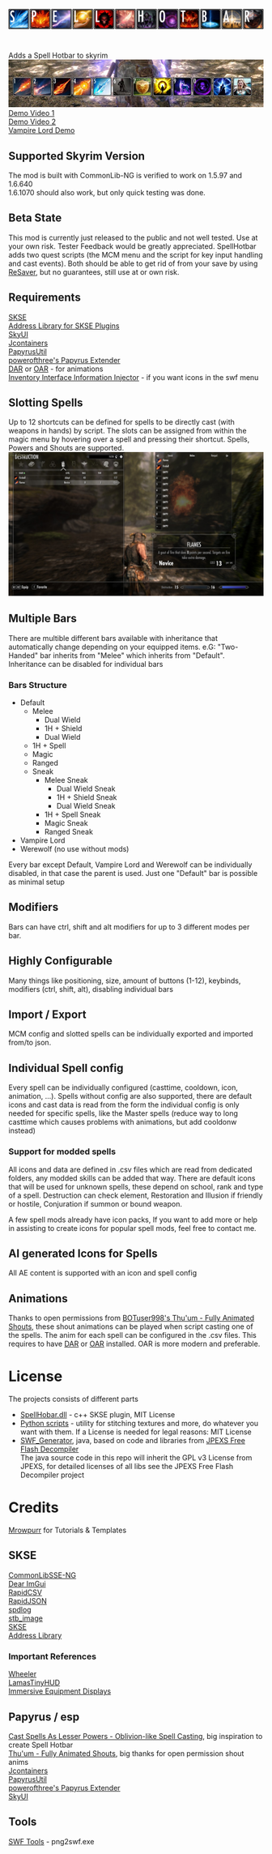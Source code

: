 ![#Spell Hotbar](Screenshots/spell_hotbar_logo.png)  
# 
Adds a Spell Hotbar to skyrim
![Ingame Screenshot](Screenshots/ingame_bar.jpg)  
[Demo Video 1](https://www.youtube.com/watch?v=qC0AHQCgk8A)  
[Demo Video 2](https://www.youtube.com/watch?v=r-Z7taHRuek)  
[Vampire Lord Demo](https://www.youtube.com/watch?v=OXVt1Tvbha0)

## Supported Skyrim Version
The mod is built with CommonLib-NG is verified to work on 1.5.97 and 1.6.640   
1.6.1070 should also work, but only quick testing was done.

## Beta State
This mod is currently just released to the public and not well tested. Use at your own risk. Tester Feedback would be greatly appreciated.
SpellHotbar adds two quest scripts (the MCM menu and the script for key input handling and cast events).
Both should be able to get rid of from your save by using [ReSaver](https://www.nexusmods.com/skyrimspecialedition/mods/5031/?tab=files), but no guarantees, still use at or own risk.

## Requirements
[SKSE](https://skse.silverlock.org/)  
[Address Library for SKSE Plugins](https://www.nexusmods.com/skyrimspecialedition/mods/32444)  
[SkyUI](https://www.nexusmods.com/skyrimspecialedition/mods/12604)  
[Jcontainers](https://www.nexusmods.com/skyrimspecialedition/mods/16495)  
[PapyrusUtil](https://www.nexusmods.com/skyrimspecialedition/mods/13048)  
[powerofthree's Papyrus Extender](https://www.nexusmods.com/skyrimspecialedition/mods/22854)  
[DAR](https://www.nexusmods.com/skyrimspecialedition/mods/33746) or [OAR](https://www.nexusmods.com/skyrimspecialedition/mods/92109) - for animations  
[Inventory Interface Information Injector](https://www.nexusmods.com/skyrimspecialedition/mods/85702) - if you want icons in the swf menu

## Slotting Spells
Up to 12 shortcuts can be defined for spells to be directly cast (with weapons in hands) by script.
The slots can be assigned from within the magic menu by hovering over a spell and pressing their shortcut.
Spells, Powers and Shouts are supported.
![Menu Screenshot](Screenshots/bind_menu.jpg)

## Multiple Bars
There are multible different bars available with inheritance that automatically change depending on your equipped items.
e.G: "Two-Handed" bar inherits from "Melee" which inherits from "Default". Inheritance can be disabled for individual bars

### Bars Structure
* Default
  * Melee
    * Dual Wield
    * 1H + Shield
    * Dual Wield
  * 1H + Spell
  * Magic
  * Ranged
  * Sneak
    * Melee Sneak
      * Dual Wield Sneak
      * 1H + Shield Sneak
      * Dual Wield Sneak
    * 1H + Spell Sneak 
    * Magic Sneak
    * Ranged Sneak
* Vampire Lord
* Werewolf (no use without mods)

Every bar except Default, Vampire Lord and Werewolf can be individually disabled, in that case the parent is used.
Just one "Default" bar is possible as minimal setup
  
## Modifiers
Bars can have ctrl, shift and alt modifiers for up to 3 different modes per bar.

## Highly Configurable
Many things like positioning, size, amount of buttons (1-12), keybinds, modifiers (ctrl, shift, alt), disabling individual bars

## Import / Export
MCM config and slotted spells can be individually exported and imported from/to json.

## Individual Spell config
Every spell can be individually configured (casttime, cooldown, icon, animation, ...). Spells without config are also supported, there are default icons and cast data is read from the form
the individual config is only needed for specific spells, like the Master spells (reduce way to long casttime which causes problems with animations, but add cooldonw instead)

### Support for modded spells
All icons and data are defined in .csv files which are read from dedicated folders, any modded skills can be added that way.
There are default icons that will be used for unknown spells, these depend on school, rank and type of a spell. Destruction can check element, Restoration and Illusion if friendly or hostile, Conjuration if summon or bound weapon.  
  
A few spell mods already have icon packs, If you want to add more or help in assisting to create icons for popular spell mods, feel free to contact me.

## AI generated Icons for Spells
All AE content is supported with an icon and spell config

## Animations
Thanks to open permissions from [BOTuser998's Thu'um - Fully Animated Shouts](https://www.nexusmods.com/skyrimspecialedition/mods/50559), these shout animations
can be played when script casting one of the spells. The anim for each spell can be configured in the .csv files.
This requires to have [DAR](https://www.nexusmods.com/skyrimspecialedition/mods/33746) or [OAR](https://www.nexusmods.com/skyrimspecialedition/mods/92109) installed. OAR is more modern and preferable.

# License
The projects consists of different parts
* [SpellHobar.dll](skse_plugin/src) - c++ SKSE plugin, MIT License
* [Python scripts](python_scripts) - utility for stitching textures and more, do whatever you want with them. If a License is needed for legal reasons: MIT License
* [SWF_Generator](/SWF_Generator), java, based on code and libraries from [JPEXS Free Flash Decompiler](https://github.com/jindrapetrik/jpexs-decompiler)  
The java source code in this repo will inherit the GPL v3 License from JPEXS, for detailed licenses of all libs see the JPEXS Free Flash Decompiler project


# Credits
[Mrowpurr](https://github.com/mrowrpurr) for Tutorials & Templates  

## SKSE
[CommonLibSSE-NG](https://github.com/CharmedBaryon/CommonLibSSE-NG)  
[Dear ImGui](https://github.com/ocornut/imgui)  
[RapidCSV](https://github.com/d99kris/rapidcsv)  
[RapidJSON](https://rapidjson.org/)   
[spdlog](https://github.com/gabime/spdlog)  
[stb_image](https://github.com/nothings/stb)  
[SKSE](https://skse.silverlock.org/)  
[Address Library](https://www.nexusmods.com/skyrimspecialedition/mods/32444)  

### Important References
[Wheeler](https://github.com/D7ry/wheeler)  
[LamasTinyHUD](https://github.com/mlthelama/LamasTinyHUD)  
[Immersive Equipment Displays](https://github.com/SlavicPotato/ied-dev)  

## Papyrus / esp
[Cast Spells As Lesser Powers - Oblivion-like Spell Casting](https://www.nexusmods.com/skyrimspecialedition/mods/65398), big inspiration to create Spell Hotbar   
[Thu'um - Fully Animated Shouts](https://www.nexusmods.com/skyrimspecialedition/mods/50559), big thanks for open permission shout anims  
[Jcontainers](https://www.nexusmods.com/skyrimspecialedition/mods/16495)  
[PapyrusUtil](https://www.nexusmods.com/skyrimspecialedition/mods/13048)  
[powerofthree's Papyrus Extender](https://www.nexusmods.com/skyrimspecialedition/mods/22854)  
[SkyUI](https://www.nexusmods.com/skyrimspecialedition/mods/12604)  

## Tools
[SWF Tools](http://www.swftools.org/) - png2swf.exe
